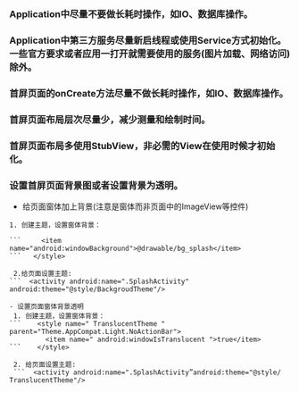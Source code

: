 ### Application中尽量不要做长耗时操作，如IO、数据库操作。
### Application中第三方服务尽量新启线程或使用Service方式初始化。一些官方要求或者应用一打开就需要使用的服务(图片加载、网络访问)除外。
### 首屏页面的onCreate方法尽量不做长耗时操作，如IO、数据库操作。
### 首屏页面布局层次尽量少，减少测量和绘制时间。
### 首屏页面布局多使用StubView，非必需的View在使用时候才初始化。
### 设置首屏页面背景图或者设置背景为透明。
   - 给页面窗体加上背景(注意是窗体而非页面中的ImageView等控件)
   
    1. 创建主题，设置窗体背景：
   ```   <style name="BackgroudTheme" parent="Theme.AppCompat.Light.NoActionBar"> 
   ```     <item name="android:windowBackground">@drawable/bg_splash</item>
   ```   </style>
      
    2.给页面设置主题:
   ```  <activity android:name=".SplashActivity" android:theme="@style/BackgroudTheme"/>
   
   - 设置页面窗体背景透明
    1. 创建主题，设置窗体背景：
```    <style name=" TranslucentTheme " parent="Theme.AppCompat.Light.NoActionBar">  
            <item name=" android:windowIsTranslucent ">true</item>
```    </style>

    2. 给页面设置主题:
	```  <activity android:name=".SplashActivity”android:theme="@style/ TranslucentTheme"/>
